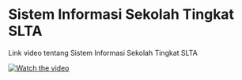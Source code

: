 # Sistem Informasi Sekolah Tingkat SLTA
Link video tentang Sistem Informasi Sekolah Tingkat SLTA

[![Watch the video](https://i.imgur.com/vKb2F1B.png)](https://youtu.be/Vp5JHfj9Nkg)
